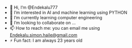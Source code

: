- 👋 Hi, I’m @Endekalu777
- 👀 I’m interested in AI and machine learning using PYTHON
- 🌱 I’m currently learning computer engineering
- 💞️ I’m looking to collaborate on ...
- 📫 How to reach me: you can email me using Endekalu.simon.haile@gmail.com
- ⚡ Fun fact: I am always 23 years old

<!---
Endekalu777/Endekalu777 is a ✨ special ✨ repository because its `README.md` (this file) appears on your GitHub profile.
You can click the Preview link to take a look at your changes.
--->
